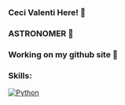 ###  Ceci Valenti Here! 👋

### ASTRONOMER 🔭 
### Working on my github site 🤔
### Skills:
  [![Python](https://img.shields.io/badge/Python-yellow?style=for-the-badge&logo=python&logoColor=white&labelColor=101010)]()
  

<!--
![Alt text](ceci_git_2024_pop_reduce.jpg)
![Alt text](ceci_git_2024_pop_reduce.jpg)
<img src="ceci_git_2024_pop_reduce.jpg" alt="drawing" style="width:40px;"/>
**mcvalenti/mcvalenti** is a ✨ _special_ ✨ repository because its `README.md` (this file) appears on your GitHub profile.

Here are some ideas to get you started:

- 🔭 I’m currently working on ...
- 🌱 I’m currently learning ...
- 👯 I’m looking to collaborate on ...
- 🤔 I’m looking for help with ...
- 💬 Ask me about ...
- 📫 How to reach me: ...
- 😄 Pronouns: ...
- ⚡ Fun fact: ...
-->
